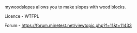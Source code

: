 mywoodslopes allows you to make slopes with wood blocks.

Licence - WTFPL

Forum - https://forum.minetest.net/viewtopic.php?f=11&t=11433
